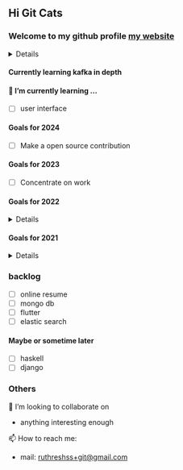 ## Hi Git Cats
### Welcome to my github profile [my website](https://ruthresh.in)

<details>
I am Ruthresh Kumar, working as a Software engineer at Quotient Tecchnology, Bangalore
<img src="https://octodex.github.com/images/manufacturetocat.png" width="500" height="500">
</details>

#### Currently learning kafka in depth

#### 🌱 I’m currently learning ...
  - [ ] user interface


#### Goals for 2024
- [ ] Make a open source contribution

 
#### Goals for 2023
- [ ] Concentrate on work


#### Goals for 2022
<details>
- [ ] portfolio website
- [ ] flutter
- [x] housewarming invitation
</details>

#### Goals for 2021
<details>
- [x] dsaNotes - commits every week
- [ ] haskell
- [ ] elastic search
- [ ] mongo db
- [x] m4meat (m4cash)
- [ ] Project A
- [ ] python notes
- [ ] flutter mini projects
</details>

### backlog
  - [ ] online resume 
  - [ ] mongo db
  - [ ] flutter
  - [ ] elastic search

#### Maybe or sometime later
- [ ] haskell
- [ ] django

### Others
👯 I’m looking to collaborate on
-   anything interesting enough

📫 How to reach me: 
-   mail: ruthreshss+git@gmail.com
